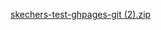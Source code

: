 [skechers-test-ghpages-git (2).zip](https://github.com/user-attachments/files/20953523/skechers-test-ghpages-git.2.zip)
